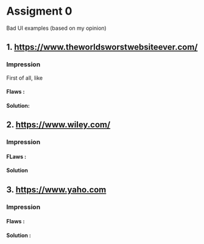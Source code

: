 
# Assigment 0
Bad UI examples (based on my opinion)
## 1. https://www.theworldsworstwebsiteever.com/

### Impression 

First of all, like

#### Flaws :

#### Solution:



## 2. https://www.wiley.com/

### Impression 

#### FLaws :

#### Solution



## 3. https://www.yaho.com

### Impression

#### Flaws :

#### Solution :
